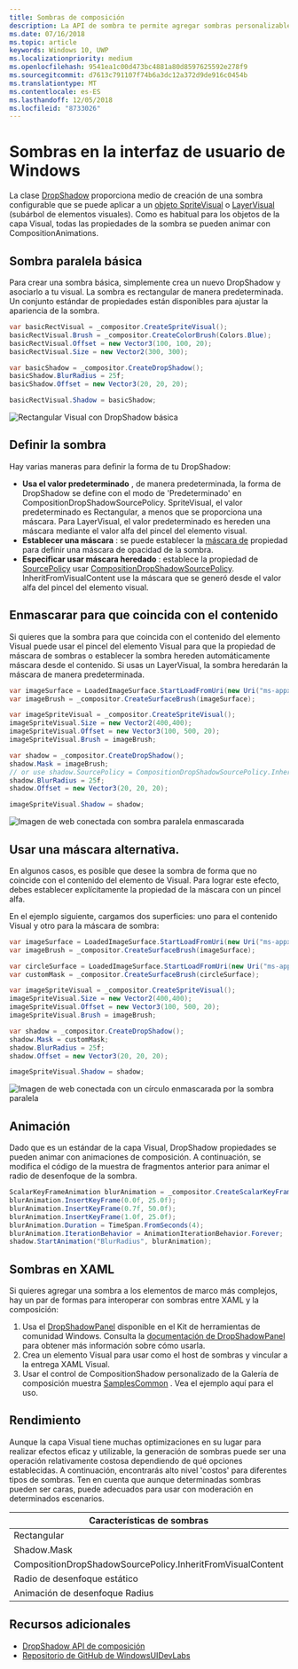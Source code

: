 ```yaml
---
title: Sombras de composición
description: La API de sombra te permite agregar sombras personalizables dinámicas a contenido de la interfaz de usuario.
ms.date: 07/16/2018
ms.topic: article
keywords: Windows 10, UWP
ms.localizationpriority: medium
ms.openlocfilehash: 9541ea1c00d473bc4881a80d8597625592e278f9
ms.sourcegitcommit: d7613c791107f74b6a3dc12a372d9de916c0454b
ms.translationtype: MT
ms.contentlocale: es-ES
ms.lasthandoff: 12/05/2018
ms.locfileid: "8733026"
---
```

# <a name="shadows-in-windows-ui"></a>Sombras en la interfaz de usuario de Windows

La clase [DropShadow](/uwp/api/Windows.UI.Composition.DropShadow) proporciona medio de creación de una sombra configurable que se puede aplicar a un [objeto SpriteVisual](/uwp/api/windows.ui.composition.spritevisual) o [LayerVisual](/uwp/api/windows.ui.composition.layervisual) (subárbol de elementos visuales). Como es habitual para los objetos de la capa Visual, todas las propiedades de la sombra se pueden animar con CompositionAnimations.

## <a name="basic-drop-shadow"></a>Sombra paralela básica

Para crear una sombra básica, simplemente crea un nuevo DropShadow y asociarlo a tu visual. La sombra es rectangular de manera predeterminada. Un conjunto estándar de propiedades están disponibles para ajustar la apariencia de la sombra.

```cs
var basicRectVisual = _compositor.CreateSpriteVisual();
basicRectVisual.Brush = _compositor.CreateColorBrush(Colors.Blue);
basicRectVisual.Offset = new Vector3(100, 100, 20);
basicRectVisual.Size = new Vector2(300, 300);

var basicShadow = _compositor.CreateDropShadow();
basicShadow.BlurRadius = 25f;
basicShadow.Offset = new Vector3(20, 20, 20);

basicRectVisual.Shadow = basicShadow;
```

![Rectangular Visual con DropShadow básica](images/rectangular-dropshadow.png)

## <a name="shaping-the-shadow"></a>Definir la sombra

Hay varias maneras para definir la forma de tu DropShadow:

- **Usa el valor predeterminado** , de manera predeterminada, la forma de DropShadow se define con el modo de 'Predeterminado' en CompositionDropShadowSourcePolicy. SpriteVisual, el valor predeterminado es Rectangular, a menos que se proporciona una máscara. Para LayerVisual, el valor predeterminado es hereden una máscara mediante el valor alfa del pincel del elemento visual.
- **Establecer una máscara** : se puede establecer la [máscara de](/uwp/api/windows.ui.composition.dropshadow.mask) propiedad para definir una máscara de opacidad de la sombra.
- **Especificar usar máscara heredado** : establece la propiedad de [SourcePolicy](/uwp/api/windows.ui.composition.dropshadow.sourcepolicy) usar [CompositionDropShadowSourcePolicy](/uwp/api/windows.ui.composition.compositiondropshadowsourcepolicy). InheritFromVisualContent use la máscara que se generó desde el valor alfa del pincel del elemento visual.

## <a name="masking-to-match-your-content"></a>Enmascarar para que coincida con el contenido

Si quieres que la sombra para que coincida con el contenido del elemento Visual puede usar el pincel del elemento Visual para que la propiedad de máscara de sombras o establecer la sombra hereden automáticamente máscara desde el contenido. Si usas un LayerVisual, la sombra heredarán la máscara de manera predeterminada.

```cs
var imageSurface = LoadedImageSurface.StartLoadFromUri(new Uri("ms-appx:///Assets/myImage.png"));
var imageBrush = _compositor.CreateSurfaceBrush(imageSurface);

var imageSpriteVisual = _compositor.CreateSpriteVisual();
imageSpriteVisual.Size = new Vector2(400,400);
imageSpriteVisual.Offset = new Vector3(100, 500, 20);
imageSpriteVisual.Brush = imageBrush;

var shadow = _compositor.CreateDropShadow();
shadow.Mask = imageBrush;
// or use shadow.SourcePolicy = CompositionDropShadowSourcePolicy.InheritFromVisualContent;
shadow.BlurRadius = 25f;
shadow.Offset = new Vector3(20, 20, 20);

imageSpriteVisual.Shadow = shadow;
```

![Imagen de web conectada con sombra paralela enmascarada](images/ms-brand-web-dropshadow.png)

## <a name="using-an-alternative-mask"></a>Usar una máscara alternativa.

En algunos casos, es posible que desee la sombra de forma que no coincide con el contenido del elemento de Visual. Para lograr este efecto, debes establecer explícitamente la propiedad de la máscara con un pincel alfa.

En el ejemplo siguiente, cargamos dos superficies: uno para el contenido Visual y otro para la máscara de sombra:

```cs
var imageSurface = LoadedImageSurface.StartLoadFromUri(new Uri("ms-appx:///Assets/myImage.png"));
var imageBrush = _compositor.CreateSurfaceBrush(imageSurface);

var circleSurface = LoadedImageSurface.StartLoadFromUri(new Uri("ms-appx:///Assets/myCircleImage.png"));
var customMask = _compositor.CreateSurfaceBrush(circleSurface);

var imageSpriteVisual = _compositor.CreateSpriteVisual();
imageSpriteVisual.Size = new Vector2(400,400);
imageSpriteVisual.Offset = new Vector3(100, 500, 20);
imageSpriteVisual.Brush = imageBrush;

var shadow = _compositor.CreateDropShadow();
shadow.Mask = customMask;
shadow.BlurRadius = 25f;
shadow.Offset = new Vector3(20, 20, 20);

imageSpriteVisual.Shadow = shadow;
```

![Imagen de web conectada con un círculo enmascarada por la sombra paralela](images/ms-brand-web-masked-dropshadow.png)

## <a name="animating"></a>Animación

Dado que es un estándar de la capa Visual, DropShadow propiedades se pueden animar con animaciones de composición. A continuación, se modifica el código de la muestra de fragmentos anterior para animar el radio de desenfoque de la sombra.

```cs
ScalarKeyFrameAnimation blurAnimation = _compositor.CreateScalarKeyFrameAnimation();
blurAnimation.InsertKeyFrame(0.0f, 25.0f);
blurAnimation.InsertKeyFrame(0.7f, 50.0f);
blurAnimation.InsertKeyFrame(1.0f, 25.0f);
blurAnimation.Duration = TimeSpan.FromSeconds(4);
blurAnimation.IterationBehavior = AnimationIterationBehavior.Forever;
shadow.StartAnimation("BlurRadius", blurAnimation);
```

## <a name="shadows-in-xaml"></a>Sombras en XAML

Si quieres agregar una sombra a los elementos de marco más complejos, hay un par de formas para interoperar con sombras entre XAML y la composición:

1. Usa el [DropShadowPanel](https://github.com/Microsoft/UWPCommunityToolkit/blob/master/Microsoft.Toolkit.Uwp.UI.Controls/DropShadowPanel/DropShadowPanel.Properties.cs) disponible en el Kit de herramientas de comunidad Windows. Consulta la [documentación de DropShadowPanel](https://docs.microsoft.com/windows/uwpcommunitytoolkit/controls/DropShadowPanel) para obtener más información sobre cómo usarla.
1. Crea un elemento Visual para usar como el host de sombras y vincular a la entrega XAML Visual.
1. Usar el control de CompositionShadow personalizado de la Galería de composición muestra [SamplesCommon](https://github.com/Microsoft/WindowsUIDevLabs/tree/master/SamplesCommon/SamplesCommon) . Vea el ejemplo aquí para el uso.

## <a name="performance"></a>Rendimiento

Aunque la capa Visual tiene muchas optimizaciones en su lugar para realizar efectos eficaz y utilizable, la generación de sombras puede ser una operación relativamente costosa dependiendo de qué opciones establecidas. A continuación, encontrarás alto nivel 'costos' para diferentes tipos de sombras. Ten en cuenta que aunque determinadas sombras pueden ser caras, puede adecuados para usar con moderación en determinados escenarios.

Características de sombras| Coste
------------- | -------------
Rectangular    | Low
Shadow.Mask      | Alto
CompositionDropShadowSourcePolicy.InheritFromVisualContent | Alto
Radio de desenfoque estático | Low
Animación de desenfoque Radius | Alto

## <a name="additional-resources"></a>Recursos adicionales

- [DropShadow API de composición](/uwp/api/Windows.UI.Composition.DropShadow)
- [Repositorio de GitHub de WindowsUIDevLabs](https://github.com/Microsoft/WindowsUIDevLabs)
